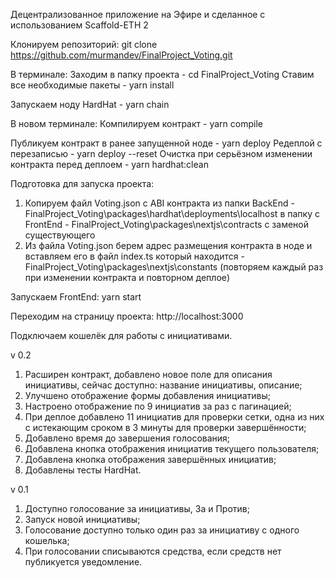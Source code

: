 Децентрализованное приложение на Эфире и сделанное с использованием Scaffold-ETH 2

Клонируем репозиторий:
git clone https://github.com/murmandev/FinalProject_Voting.git

В терминале:
Заходим в папку проекта - cd FinalProject_Voting
Ставим все необходимые пакеты - yarn install

Запускаем ноду HardHat - yarn chain

В новом терминале:
Компилируем контракт - yarn compile

Публикуем контракт в ранее запущенной ноде - yarn deploy
Редеплой с перезаписью - yarn deploy --reset
Очистка при серьёзном изменении контракта перед деплоем - yarn hardhat:clean

Подготовка для запуска проекта:

1. Копируем файл Voting.json с ABI контракта из папки BackEnd - FinalProject_Voting\packages\hardhat\deployments\localhost
   в папку с FrontEnd - FinalProject_Voting\packages\nextjs\contracts с заменой существующего
2. Из файла Voting.json берем адрес размещения контракта в ноде и вставляем его в файл index.ts который находится - FinalProject_Voting\packages\nextjs\constants
   (повторяем каждый раз при изменении контракта и повторном деплое)

Запускаем FrontEnd:
yarn start

Переходим на страницу проекта:
http://localhost:3000

Подключаем кошелёк для работы с инициативами.

v 0.2
1. Расширен контракт, добавлено новое поле для описания инициативы, сейчас доступно: название инициативы, описание;
2. Улучшено отображение формы добавления инициативы;
3. Настроено отображение по 9 инициатив за раз с пагинацией;
4. При деплое добавлено 11 инициатив для проверки сетки, одна из них с истекающим сроком в 3 минуты для проверки завершённости;
5. Добавлено время до завершения голосования;
6. Добавлена кнопка отображения инициатив текущего пользователя;
7. Добавлена кнопка отображения завершённых инициатив;
8. Добавлены тесты HardHat.

v 0.1
1. Доступно голосование за инициативы, За и Против;
2. Запуск новой инициативы;
3. Голосование доступно только один раз за инициативу с одного кошелька;
4. При голосовании списываются средства, если средств нет публикуется уведомление.
